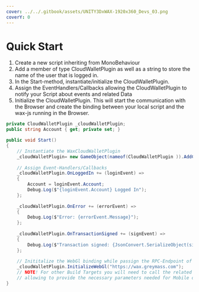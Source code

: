 ```yaml
---
cover: ../../.gitbook/assets/UNITY3DxWAX-1920x360_Devs_03.png
coverY: 0
---
```


# Quick Start

1. Create a new script inheriting from MonoBehaviour
2. Add a member of type CloudWalletPlugin as well as a string to store the name of the user that is logged in.
3. In the Start-method, instantiate/initialize the CloudWalletPlugin.
4. Assign the EventHandlers/Callbacks allowing the CloudWalletPlugin to notify your Script about events and related Data
5. Initialize the CloudWalletPlugin. This will start the communication with the Browser and create the binding between your local script and the wax-js running in the Browser.

```csharp
private CloudWalletPlugin _cloudWalletPlugin;
public string Account { get; private set; }

public void Start()
{
	// Instantiate the WaxCloudWalletPlugin
	_cloudWalletPlugin= new GameObject(nameof(CloudWalletPlugin )).AddComponent<CloudWalletPlugin >();
	
	// Assign Event-Handlers/Callbacks
	_cloudWalletPlugin.OnLoggedIn += (loginEvent) =>
	{
		Account = loginEvent.Account;
		Debug.Log($"{loginEvent.Account} Logged In");
	};
	
	_cloudWalletPlugin.OnError += (errorEvent) =>
	{
		Debug.Log($"Error: {errorEvent.Message}");
	};
	
	_cloudWalletPlugin.OnTransactionSigned += (signEvent) =>
	{
		Debug.Log($"Transaction signed: {JsonConvert.SerializeObject(signEvent.Result)}");
	};
	
	// Inititalize the WebGl binding while passign the RPC-Endpoint of your Choice
	_cloudWalletPlugin.InitializeWebGl("https://wax.greymass.com");
	// NOTE! For other Build Targets you will need to call the related initialize Methods 
	// allowing to provide the necessary parameters needed for Mobile or Desktop-Builds
}
```
